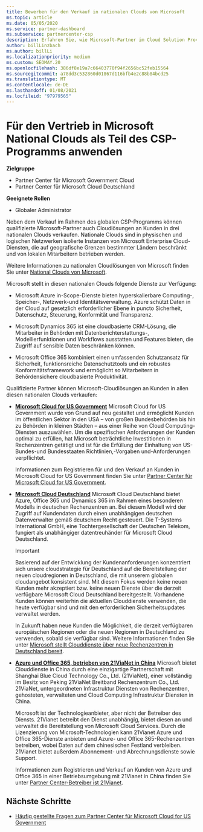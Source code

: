 ```yaml
---
title: Bewerben für den Verkauf in nationalen Clouds von Microsoft
ms.topic: article
ms.date: 05/05/2020
ms.service: partner-dashboard
ms.subservice: partnercenter-csp
description: Erfahren Sie, wie Microsoft-Partner im Cloud Solution Provider-Programm Kunden, die in unterstützten nationalen Clouds angemeldet sind, verkaufen können.
author: billLinzbach
ms.author: billLi
ms.localizationpriority: medium
ms.custom: SEOMAY.20
ms.openlocfilehash: 386df8e19a7c66403770f94f2656bc52feb15564
ms.sourcegitcommit: a78dd3c532860d01867d116bfb4e2c88b84bcd25
ms.translationtype: MT
ms.contentlocale: de-DE
ms.lasthandoff: 01/08/2021
ms.locfileid: "97979565"
---
```

# <a name="apply-to-sell-in-microsoft-national-clouds-as-part-of-the-csp-program"></a>Für den Vertrieb in Microsoft National Clouds als Teil des CSP-Programms anwenden

**Zielgruppe**

- Partner Center für Microsoft Government Cloud
- Partner Center für Microsoft Cloud Deutschland


**Geeignete Rollen**

- Globaler Administrator

Neben dem Verkauf im Rahmen des globalen CSP-Programms können qualifizierte Microsoft-Partner auch Cloudlösungen an Kunden in drei nationalen Clouds verkaufen. Nationale Clouds sind in physischen und logischen Netzwerken isolierte Instanzen von Microsoft Enterprise Cloud-Diensten, die auf geografische Grenzen bestimmter Ländern beschränkt und von lokalen Mitarbeitern betrieben werden. 

Weitere Informationen zu nationalen Cloudlösungen von Microsoft finden Sie unter [National Clouds von Microsoft](https://www.microsoft.com/trustcenter/cloudservices/nationalcloud).

Microsoft stellt in diesen nationalen Clouds folgende Dienste zur Verfügung:

-   Microsoft Azure in-Scope-Dienste bieten hyperskalierbare Computing-, Speicher-, Netzwerk-und Identitätsverwaltung. Azure schützt Daten in der Cloud auf gesetzlich erforderlicher Ebene in puncto Sicherheit, Datenschutz, Steuerung, Konformität und Transparenz.

-   Microsoft Dynamics 365 ist eine cloudbasierte CRM-Lösung, die Mitarbeiter in Behörden mit Datenberichterstattungs-, Modellierfunktionen und Workflows ausstatten und Features bieten, die Zugriff auf sensible Daten beschränken können.

-   Microsoft Office 365 kombiniert einen umfassenden Schutzansatz für Sicherheit, funktionsreiche Datenschutztools und ein robustes Konformitätsframework und ermöglicht so Mitarbeitern in Behördensichere cloudbasierte Produktivität.

Qualifizierte Partner können Microsoft-Cloudlösungen an Kunden in allen diesen nationalen Clouds verkaufen:

-   [**Microsoft Cloud for US Government**](https://www.microsoft.com/trustcenter/cloudservices/nationalcloud#Microsoft_Cloud_for_US) Microsoft Cloud for US Government wurde von Grund auf neu gestaltet und ermöglicht Kunden im öffentlichen Sektor in den USA – von großen Bundesbehörden bis hin zu Behörden in kleinen Städten – aus einer Reihe von Cloud Computing-Diensten auszuwählen. Um die spezifischen Anforderungen der Kunden optimal zu erfüllen, hat Microsoft beträchtliche Investitionen in Rechenzentren getätigt und ist für die Erfüllung der Einhaltung von US-Bundes-und Bundesstaaten Richtlinien,-Vorgaben und-Anforderungen verpflichtet. 

    Informationen zum Registrieren für und den Verkauf an Kunden in Microsoft Cloud for US Government finden Sie unter [Partner Center für Microsoft Cloud for US Government](partner-center-for-microsoft-us-govt-cloud.md).

-   [**Microsoft Cloud Deutschland**](https://www.microsoft.com/trustcenter/cloudservices/nationalcloud#Microsoft_Cloud_Germany) Microsoft Cloud Deutschland bietet Azure, Office 365 und Dynamics 365 im Rahmen eines besonderen Modells in deutschen Rechenzentren an. Bei diesem Modell wird der Zugriff auf Kundendaten durch einen unabhängigen deutschen Datenverwalter gemäß deutschem Recht gesteuert. Die T-Systems International GmbH, eine Tochtergesellschaft der Deutschen Telekom, fungiert als unabhängiger datentreuhänder für Microsoft Cloud Deutschland.

    > [!IMPORTANT]  
    > Basierend auf der Entwicklung der Kundenanforderungen konzentriert sich unsere cloudstrategie für Deutschland auf die Bereitstellung der neuen cloudregionen in Deutschland, die mit unserem globalen cloudangebot konsistent sind. Mit diesem Fokus werden keine neuen Kunden mehr akzeptiert bzw. keine neuen Dienste über die derzeit verfügbare Microsoft Cloud Deutschland bereitgestellt. Vorhandene Kunden können weiterhin die aktuellen Clouddienste verwenden, die heute verfügbar sind und mit den erforderlichen Sicherheitsupdates verwaltet werden.
    >  
    > In Zukunft haben neue Kunden die Möglichkeit, die derzeit verfügbaren europäischen Regionen oder die neuen Regionen in Deutschland zu verwenden, sobald sie verfügbar sind. Weitere Informationen finden Sie unter [Microsoft stellt Clouddienste über neue Rechenzentren in Deutschland bereit](https://news.microsoft.com/europe/2018/08/31/microsoft-to-deliver-cloud-services-from-new-datacentres-in-germany-in-2019-to-meet-evolving-customer-needs/).

    
-   [**Azure und Office 365, betrieben von 21ViaNet in China**](https://www.microsoft.com/trustcenter/cloudservices/nationalcloud#Microsoft_Cloud_for_China) Microsoft bietet Clouddienste in China durch eine einzigartige Partnerschaft mit Shanghai Blue Cloud Technology Co., Ltd. (21ViaNet), einer vollständig im Besitz von Peking 21ViaNet Breitband Rechenzentrum Co., Ltd. 21ViaNet, untergeordneten Infrastruktur Diensten von Rechenzentren, gehosteten, verwalteten und Cloud Computing Infrastruktur Diensten in China. 

    Microsoft ist der Technologieanbieter, aber nicht der Betreiber des Diensts. 21Vianet betreibt den Dienst unabhängig, bietet diesen an und verwaltet die Bereitstellung von Microsoft Cloud Services. Durch die Lizenzierung von Microsoft-Technologien kann 21Vianet Azure und Office 365-Dienste anbieten und Azure- und Office 365-Rechenzentren betreiben, wobei Daten auf dem chinesischen Festland verbleiben. 21Vianet bietet außerdem Abonnement- und Abrechnungsdienste sowie Support.

    Informationen zum Registrieren und Verkauf an Kunden von Azure und Office 365 in einer Betriebsumgebung mit 21Vianet in China finden Sie unter [Partner Center-Betreiber ist 21Vianet](/previous-versions/windows/it-pro/windows-home-server/ff357696(v=ws.11)).

## <a name="next-steps"></a>Nächste Schritte

- [Häufig gestellte Fragen zum Partner Center für Microsoft Cloud for US Government](faq-for-us-govt-cloud.md)
